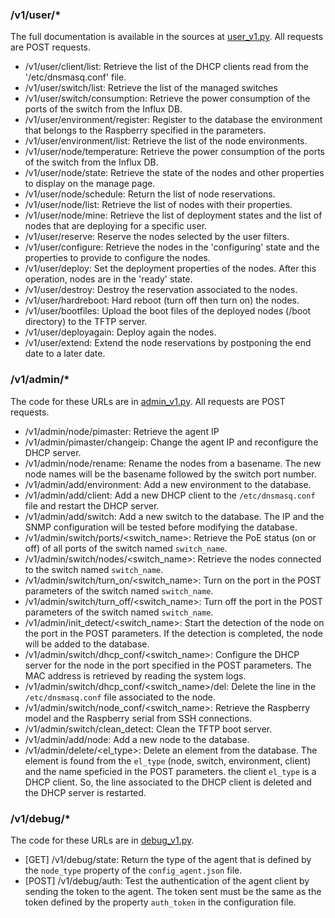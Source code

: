 ### /v1/user/*
The full documentation is available in the sources at
[user_v1.py](api/user_v1.py). All requests are POST requests.
* /v1/user/client/list: Retrieve the list of the DHCP clients read from the
  '/etc/dnsmasq.conf' file.
* /v1/user/switch/list: Retrieve the list of the managed switches
* /v1/user/switch/consumption: Retrieve the power consumption of the ports of
  the switch from the Influx DB.
* /v1/user/environment/register: Register to the database the environment that
  belongs to the Raspberry specified in the parameters.
* /v1/user/environment/list: Retrieve the list of the node environments.
* /v1/user/node/temperature: Retrieve the power consumption of the ports of
  the switch from the Influx DB.
* /v1/user/node/state: Retrieve the state of the nodes and other properties to
  display on the manage page.
* /v1/user/node/schedule: Return the list of node reservations.
* /v1/user/node/list: Retrieve the list of nodes with their properties.
* /v1/user/node/mine: Retrieve the list of deployment states and the list of
  nodes that are deploying for a specific user.
* /v1/user/reserve: Reserve the nodes selected by the user filters.
* /v1/user/configure: Retrieve the nodes in the 'configuring' state and the
  properties to provide to configure the nodes.
* /v1/user/deploy: Set the deployment properties of the nodes. After this
  operation, nodes are in the 'ready' state.
* /v1/user/destroy: Destroy the reservation associated to the nodes.
* /v1/user/hardreboot: Hard reboot (turn off then turn on) the nodes.
* /v1/user/bootfiles: Upload the boot files of the deployed nodes (/boot
  directory) to the TFTP server.
* /v1/user/deployagain: Deploy again the nodes.
* /v1/user/extend: Extend the node reservations by postponing the end date to a
  later date.

### /v1/admin/*
The code for these URLs are in [admin_v1.py](api/admin_v1.py). All requests are
POST requests.
* /v1/admin/node/pimaster: Retrieve the agent IP
* /v1/admin/pimaster/changeip: Change the agent IP and reconfigure the DHCP
  server.
* /v1/admin/node/rename: Rename the nodes from a basename. The new node names
  will be the basename followed by the switch port number.
* /v1/admin/add/environment: Add a new environment to the database.
* /v1/admin/add/client: Add a new DHCP client to the `/etc/dnsmasq.conf` file
  and restart the DHCP server.
* /v1/admin/add/switch: Add a new switch to the database. The IP and the SNMP
  configuration will be tested before modifying the database.
* /v1/admin/switch/ports/<switch_name>: Retrieve the PoE status (on or off) of
  all ports of the switch named `switch_name`.
* /v1/admin/switch/nodes/<switch_name>: Retrieve the nodes connected to the
  switch named `switch_name`.
* /v1/admin/switch/turn_on/<switch_name>: Turn on the port in the POST
  parameters of the switch named `switch_name`.
* /v1/admin/switch/turn_off/<switch_name>: Turn off the port in the POST
  parameters of the switch named `switch_name`.
* /v1/admin/init_detect/<switch_name>: Start the detection of the node on the
  port in the POST parameters. If the detection is completed, the node will be
  added to the database.
* /v1/admin/switch/dhcp_conf/<switch_name>: Configure the DHCP server for the
  node in the port specified in the POST parameters. The MAC address is
  retrieved by reading the system logs.
* /v1/admin/switch/dhcp_conf/<switch_name>/del: Delete the line in the
  `/etc/dnsmasq.conf` file associated to the node.
* /v1/admin/switch/node_conf/<switch_name>: Retrieve the Raspberry model and the
  Raspberry serial from SSH connections.
* /v1/admin/switch/clean_detect: Clean the TFTP boot server.
* /v1/admin/add/node: Add a new node to the database.
* /v1/admin/delete/<el_type>: Delete an element from the database. The element
  is found from the `el_type` (node, switch, environment, client) and the name
  speficied in the POST parameters. the client `el_type` is a DHCP client. So,
  the line associated to the DHCP client is deleted and the DHCP server is
  restarted.

### /v1/debug/*
The code for these URLs are in [debug_v1.py](api/debug_v1.py).
* [GET] /v1/debug/state: Return the type of the agent that is defined by the
  `node_type` property of the `config_agent.json` file.
* [POST] /v1/debug/auth: Test the authentication of the agent client by
  sending the token to the agent. The token sent must be the same as the token
  defined by the property `auth_token` in the configuration file.
